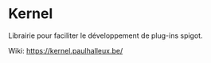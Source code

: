 # Kernel
Librairie pour faciliter le développement de plug-ins spigot.

Wiki: https://kernel.paulhalleux.be/
